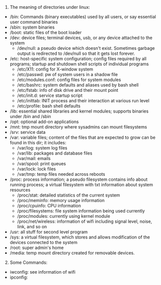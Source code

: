 1. The meaning of directories under linux:
  - /bin: Commands (binary executables) used by all users, or say essential user command binaries  
  - /sbin: system binaries
  - /boot: static files of the boot loader  
  - /dev: device files; terminal devices, usb, or any device attached to the system  
    - /dev/null: a pseudo device which doesn't exist. Sometimes garbage output is redirected to /dev/null so that it gets lost forever.  
  - /etc: host-specific system configuration; config files required by all programs; startup and shutdown shell scripts of individual programs  
    - /etc/X11: config for X-window system  
    - /etc/passwd: pw of system users in a shadow file  
    - /etc/modules.conf: config files for system modules  
    - /etc/bashrc: system defaults and aliases used by bash shell  
    - /etc/fstab: info of disk drive and their mount point  
    - /etc/init.d: service startup script  
    - /etc/inittab: INIT process and their interaction at various run level  
    - /etc/profile: bash shell defaults  
  - /lib: essential shared libraries and kernel modules; supports binaries under /bin and /sbin  
  - /opt: optional add-on applications  
  - /mnt: tmp mount directory where sysadmins can mount filesystems  
  - /srv: service data  
  - /var: variable files; content of the files that are expected to grow can be found in this dir; it includes:  
    - /var/log: system log files  
    - /var/lib: packages and database files  
    - /var/mail: emails  
    - /var/spool: print queues  
    - /var/lock: lock files  
    - /var/tmp: temp files needed across reboots  
  - /proc: process information; a pseudo filesystem contains info about running process; a virtual filesystem with txt information about system resources  
    - /proc/stat: detailed statistics of the current system  
    - /proc/meminfo: memory usage information  
    - /proc/cpuinfo: CPU information  
    - /proc/filesystems: file system information being used currently  
    - /proc/modules: currently using kernel module 
    - /proc/net/wireless: information of wifi including signal level, noise, link, and so on  
  - /usr: all stuff for second level program  
  - /sys: a virtual filesystem, which stores and allows modification of the devices connected to the system
  - /root: super admin's home  
  - /media: temp mount directory created for removable devices.  

2. Some Commands:  
  - iwconfig: see information of wifi  
  - ipconfig: 
